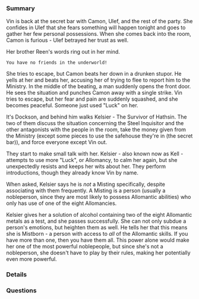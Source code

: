 ### Summary
Vin is back at the secret bar with Camon, Ulef, and the rest of the party. She confides in Ulef that she fears something will happen tonight and goes to gather her few personal possessions. When she comes back into the room, Camon is furious - Ulef betrayed her trust as well.

Her brother Reen's words ring out in her mind.

```
You have no friends in the underworld!
```

She tries to escape, but Camon beats her down in a drunken stupor. He yells at her and beats her, accusing her of trying to flee to report him to the Ministry. In the middle of the beating, a man suddenly opens the front door. He sees the situation and punches Camon away with a single strike. Vin tries to escape, but her fear and pain are suddenly squashed, and she becomes peaceful. Someone just used "Luck" on her.

It's Dockson, and behind him walks Kelsier - The Survivor of Hathsin. The two of them discuss the situation concerning the Steel Inquisitor and the other antagonists with the people in the room, take the money given from the Ministry (except some pieces to use the safehouse they're in (the secret bar)), and force everyone except Vin out.

They start to make small talk with her. Kelsier - also known now as Kell - attempts to use more "Luck", or Allomancy, to calm her again, but she unexpectedly resists and keeps her wits about her. They perform introductions, though they already know Vin by name. 

When asked, Kelsier says he is *not* a Misting specifically, despite associating with them frequently. A Misting is a person (usually a nobleperson, since they are most likely to possess Allomantic abilities) who only has use of one of the eight Allomancies.

Kelsier gives her a solution of alcohol containing two of the eight Allomantic metals as a test, and she passes successfully. She can not only subdue a person's emotions, but heighten them as well. He tells her that this means she is Mistborn - a person with access to *all* of the Allomantic skills. If you have more than one, then you have them all. This power alone would make her one of the most powerful noblepeople, but since she's not a nobleperson, she doesn't have to play by their rules, making her potentially even more powerful.



### Details



### Questions
